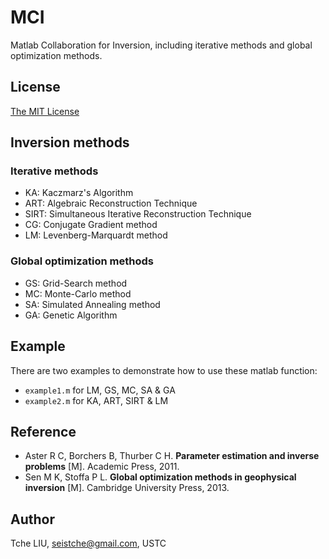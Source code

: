 # MCI

Matlab Collaboration for Inversion, including iterative methods and global optimization methods.

## License

[The MIT License](https://tchel.mit-license.org)

## Inversion methods

### Iterative methods
- KA: Kaczmarz's Algorithm
- ART: Algebraic Reconstruction Technique
- SIRT: Simultaneous Iterative Reconstruction Technique
- CG: Conjugate Gradient method
- LM: Levenberg-Marquardt method
### Global optimization methods

- GS: Grid-Search method
- MC: Monte-Carlo method
- SA: Simulated Annealing method
- GA: Genetic Algorithm

## Example

There are two examples to demonstrate how to use these matlab function:

- `example1.m` for LM, GS, MC, SA & GA
- `example2.m` for KA, ART, SIRT & LM

## Reference

- Aster R C, Borchers B, Thurber C H. **Parameter estimation and inverse problems** [M]. Academic Press, 2011.
- Sen M K, Stoffa P L. **Global optimization methods in geophysical inversion** [M]. Cambridge University Press, 2013.

## Author

Tche LIU, seistche@gmail.com, USTC
